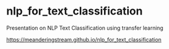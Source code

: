 # nlp_for_text_classification
Presentation on NLP Text Classification using transfer learning

https://meanderingstream.github.io/nlp_for_text_classification

